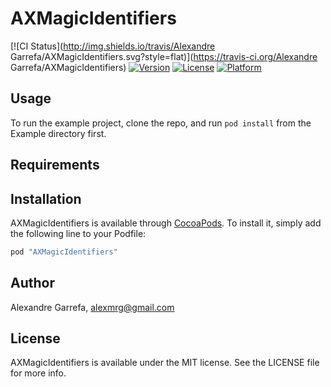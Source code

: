# AXMagicIdentifiers

[![CI Status](http://img.shields.io/travis/Alexandre Garrefa/AXMagicIdentifiers.svg?style=flat)](https://travis-ci.org/Alexandre Garrefa/AXMagicIdentifiers)
[![Version](https://img.shields.io/cocoapods/v/AXMagicIdentifiers.svg?style=flat)](http://cocoapods.org/pods/AXMagicIdentifiers)
[![License](https://img.shields.io/cocoapods/l/AXMagicIdentifiers.svg?style=flat)](http://cocoapods.org/pods/AXMagicIdentifiers)
[![Platform](https://img.shields.io/cocoapods/p/AXMagicIdentifiers.svg?style=flat)](http://cocoapods.org/pods/AXMagicIdentifiers)

## Usage

To run the example project, clone the repo, and run `pod install` from the Example directory first.

## Requirements

## Installation

AXMagicIdentifiers is available through [CocoaPods](http://cocoapods.org). To install
it, simply add the following line to your Podfile:

```ruby
pod "AXMagicIdentifiers"
```

## Author

Alexandre Garrefa, alexmrg@gmail.com

## License

AXMagicIdentifiers is available under the MIT license. See the LICENSE file for more info.
